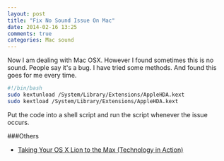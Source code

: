 ```yaml
---
layout: post
title: "Fix No Sound Issue On Mac"
date: 2014-02-16 13:25
comments: true
categories: Mac sound
---
```

Now I am dealing with Mac OSX. However I found sometimes this is no sound. People say it's a bug. I have tried some methods. And found this goes for me every time. 
```bash
#!/bin/bash
sudo kextunload /System/Library/Extensions/AppleHDA.kext
sudo kextload /System/Library/Extensions/AppleHDA.kext
```
Put the code into a shell script and run the script whenever the issue occurs.

###Others
  * <a href="http://www.amazon.com/gp/product/143023668X/ref=as_li_tl?ie=UTF8&camp=1789&creative=9325&creativeASIN=143023668X&linkCode=as2&tag=droidyueblog-20&linkId=UFUUGTHMMNFDY7EG">Taking Your OS X Lion to the Max (Technology in Action)</a><img src="http://ir-na.amazon-adsystem.com/e/ir?t=droidyueblog-20&l=as2&o=1&a=143023668X" width="1" height="1" border="0" alt="" style="border:none !important; margin:0px !important;" />

